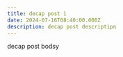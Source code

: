 ```yaml
---
title: decap post 1
date: 2024-07-16T08:40:00.000Z
description: decap post descriptipn
---
```

decap post bodsy
